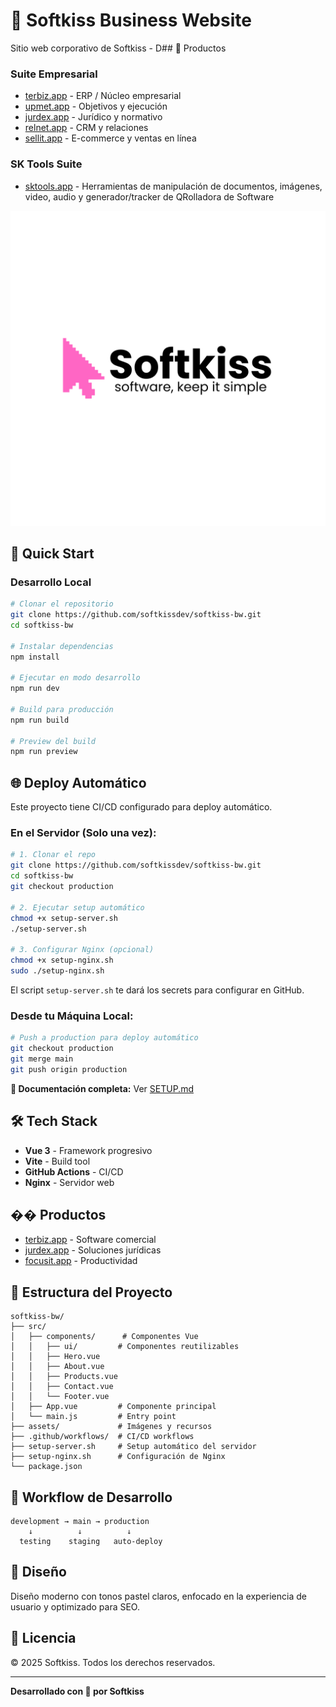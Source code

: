 # 💼 Softkiss Business Website

Sitio web corporativo de Softkiss - D## 🎯 Productos

### Suite Empresarial
- [terbiz.app](https://terbiz.app) - ERP / Núcleo empresarial
- [upmet.app](https://upmet.app) - Objetivos y ejecución
- [jurdex.app](https://jurdex.app) - Jurídico y normativo
- [relnet.app](https://relnet.app) - CRM y relaciones
- [sellit.app](https://sellit.app) - E-commerce y ventas en línea

### SK Tools Suite
- [sktools.app](https://sktools.app) - Herramientas de manipulación de documentos, imágenes, video, audio y generador/tracker de QRolladora de Software

![Softkiss](./assets/brand.png)

## 🚀 Quick Start

### Desarrollo Local

```bash
# Clonar el repositorio
git clone https://github.com/softkissdev/softkiss-bw.git
cd softkiss-bw

# Instalar dependencias
npm install

# Ejecutar en modo desarrollo
npm run dev

# Build para producción
npm run build

# Preview del build
npm run preview
```

## 🌐 Deploy Automático

Este proyecto tiene CI/CD configurado para deploy automático.

### En el Servidor (Solo una vez):

```bash
# 1. Clonar el repo
git clone https://github.com/softkissdev/softkiss-bw.git
cd softkiss-bw
git checkout production

# 2. Ejecutar setup automático
chmod +x setup-server.sh
./setup-server.sh

# 3. Configurar Nginx (opcional)
chmod +x setup-nginx.sh
sudo ./setup-nginx.sh
```

El script `setup-server.sh` te dará los secrets para configurar en GitHub.

### Desde tu Máquina Local:

```bash
# Push a production para deploy automático
git checkout production
git merge main
git push origin production
```

**📖 Documentación completa:** Ver [SETUP.md](./SETUP.md)

## 🛠️ Tech Stack

- **Vue 3** - Framework progresivo
- **Vite** - Build tool
- **GitHub Actions** - CI/CD
- **Nginx** - Servidor web

## �� Productos

- [terbiz.app](https://terbiz.app) - Software comercial
- [jurdex.app](https://jurdex.app) - Soluciones jurídicas
- [focusit.app](https://focusit.app) - Productividad

## 📂 Estructura del Proyecto

```
softkiss-bw/
├── src/
│   ├── components/      # Componentes Vue
│   │   ├── ui/         # Componentes reutilizables
│   │   ├── Hero.vue
│   │   ├── About.vue
│   │   ├── Products.vue
│   │   ├── Contact.vue
│   │   └── Footer.vue
│   ├── App.vue         # Componente principal
│   └── main.js         # Entry point
├── assets/             # Imágenes y recursos
├── .github/workflows/  # CI/CD workflows
├── setup-server.sh     # Setup automático del servidor
├── setup-nginx.sh      # Configuración de Nginx
└── package.json

```

## 🔄 Workflow de Desarrollo

```
development → main → production
    ↓          ↓          ↓
  testing    staging   auto-deploy
```

## 🎨 Diseño

Diseño moderno con tonos pastel claros, enfocado en la experiencia de usuario y optimizado para SEO.

## 📝 Licencia

© 2025 Softkiss. Todos los derechos reservados.

---

**Desarrollado con 💜 por Softkiss**

<!-- Webhook test #2 - Oct 5, 2025 06:35 -->
